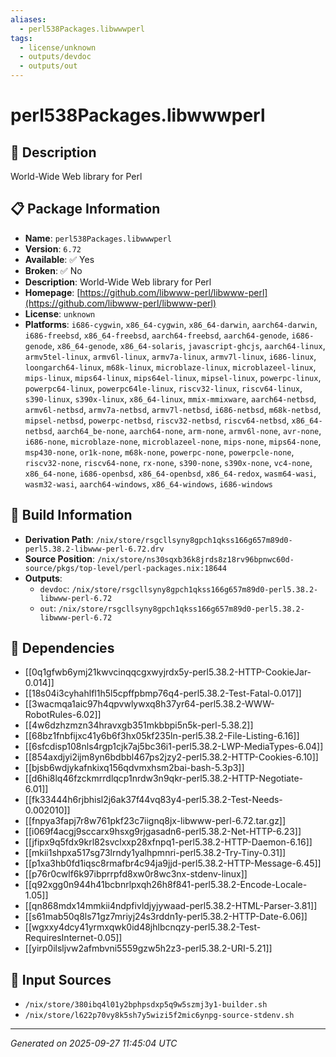 ```yaml
---
aliases:
  - perl538Packages.libwwwperl
tags:
  - license/unknown
  - outputs/devdoc
  - outputs/out
---
```


# perl538Packages.libwwwperl

## 📝 Description

World-Wide Web library for Perl

## 📋 Package Information

- **Name**: `perl538Packages.libwwwperl`
- **Version**: `6.72`
- **Available**: ✅ Yes
- **Broken**: ✅ No
- **Description**: World-Wide Web library for Perl
- **Homepage**: [https://github.com/libwww-perl/libwww-perl](https://github.com/libwww-perl/libwww-perl)
- **License**: `unknown`
- **Platforms**: `i686-cygwin`, `x86_64-cygwin`, `x86_64-darwin`, `aarch64-darwin`, `i686-freebsd`, `x86_64-freebsd`, `aarch64-freebsd`, `aarch64-genode`, `i686-genode`, `x86_64-genode`, `x86_64-solaris`, `javascript-ghcjs`, `aarch64-linux`, `armv5tel-linux`, `armv6l-linux`, `armv7a-linux`, `armv7l-linux`, `i686-linux`, `loongarch64-linux`, `m68k-linux`, `microblaze-linux`, `microblazeel-linux`, `mips-linux`, `mips64-linux`, `mips64el-linux`, `mipsel-linux`, `powerpc-linux`, `powerpc64-linux`, `powerpc64le-linux`, `riscv32-linux`, `riscv64-linux`, `s390-linux`, `s390x-linux`, `x86_64-linux`, `mmix-mmixware`, `aarch64-netbsd`, `armv6l-netbsd`, `armv7a-netbsd`, `armv7l-netbsd`, `i686-netbsd`, `m68k-netbsd`, `mipsel-netbsd`, `powerpc-netbsd`, `riscv32-netbsd`, `riscv64-netbsd`, `x86_64-netbsd`, `aarch64_be-none`, `aarch64-none`, `arm-none`, `armv6l-none`, `avr-none`, `i686-none`, `microblaze-none`, `microblazeel-none`, `mips-none`, `mips64-none`, `msp430-none`, `or1k-none`, `m68k-none`, `powerpc-none`, `powerpcle-none`, `riscv32-none`, `riscv64-none`, `rx-none`, `s390-none`, `s390x-none`, `vc4-none`, `x86_64-none`, `i686-openbsd`, `x86_64-openbsd`, `x86_64-redox`, `wasm64-wasi`, `wasm32-wasi`, `aarch64-windows`, `x86_64-windows`, `i686-windows`

## 🔧 Build Information

- **Derivation Path**: `/nix/store/rsgcllsyny8gpch1qkss166g657m89d0-perl5.38.2-libwww-perl-6.72.drv`
- **Source Position**: `/nix/store/ns30sqxb36k8jrds8z18rv96bpnwc60d-source/pkgs/top-level/perl-packages.nix:18644`
- **Outputs**:
  - `devdoc`:  `/nix/store/rsgcllsyny8gpch1qkss166g657m89d0-perl5.38.2-libwww-perl-6.72`
  - `out`:  `/nix/store/rsgcllsyny8gpch1qkss166g657m89d0-perl5.38.2-libwww-perl-6.72`

## 🔗 Dependencies

- [[0q1gfwb6ymj21kwvcinqqcgxwyjrdx5y-perl5.38.2-HTTP-CookieJar-0.014]]
- [[18s04i3cyhahlfl1h5l5cpffpbmp76q4-perl5.38.2-Test-Fatal-0.017]]
- [[3wacmqa1aic97h4qpvwlywxq8h37yr64-perl5.38.2-WWW-RobotRules-6.02]]
- [[4w6dzhzmzn34hravxgb351mkbbpi5n5k-perl-5.38.2]]
- [[68bz1fnbfijxc41y6b6f3hx05kf235ln-perl5.38.2-File-Listing-6.16]]
- [[6sfcdisp108nls4rgp1cjk7aj5bc36i1-perl5.38.2-LWP-MediaTypes-6.04]]
- [[854axdjyi2ijm8yn6bdbbl467ps2jzy2-perl5.38.2-HTTP-Cookies-6.10]]
- [[bjsb6wdjykafnkixq156qdvmxhsm2bai-bash-5.3p3]]
- [[d6hi8lq46fzckmrrdlqcp1nrdw3n9qkr-perl5.38.2-HTTP-Negotiate-6.01]]
- [[fk33444h6rjbhisl2j6ak37f44vq83y4-perl5.38.2-Test-Needs-0.002010]]
- [[fnpya3fapj7r8w761pkf23c7iignq8jx-libwww-perl-6.72.tar.gz]]
- [[i069f4acgj9sccarx9hsxg9rjgasadn6-perl5.38.2-Net-HTTP-6.23]]
- [[jfipx9q5fdx9krl82svclxxp28xfnpq1-perl5.38.2-HTTP-Daemon-6.16]]
- [[mkii1shpxa517sg73lrndy1yalhpmnri-perl5.38.2-Try-Tiny-0.31]]
- [[p1xa3hb0fd1iqsc8rmafbr4c94ja9jjd-perl5.38.2-HTTP-Message-6.45]]
- [[p76r0cwlf6k97ibprrpfd8xw0r8wc3nx-stdenv-linux]]
- [[q92xgg0n944h41bcbnrlpxqh26h8f841-perl5.38.2-Encode-Locale-1.05]]
- [[qn868mdx14mmkii4ndpfivldjyjywaad-perl5.38.2-HTML-Parser-3.81]]
- [[s61mab50q8ls71gz7mriyj24s3rddn1y-perl5.38.2-HTTP-Date-6.06]]
- [[wgxxy4dcy41yrmxqwk0id48jhlbcnqzy-perl5.38.2-Test-RequiresInternet-0.05]]
- [[yirp0ilsljvw2afmbvni5559gzw5h2z3-perl5.38.2-URI-5.21]]

## 📁 Input Sources

- `/nix/store/380ibq4l01y2bphpsdxp5q9w5szmj3y1-builder.sh`
- `/nix/store/l622p70vy8k5sh7y5wizi5f2mic6ynpg-source-stdenv.sh`

---
*Generated on 2025-09-27 11:45:04 UTC*
